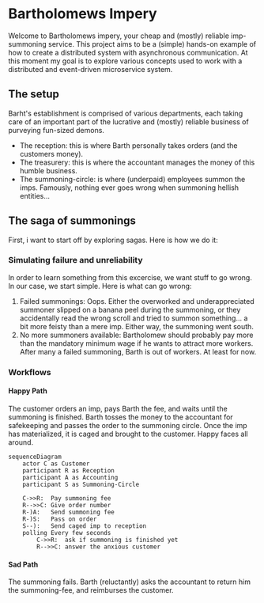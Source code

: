 # Bartholomews Impery

Welcome to Bartholomews impery, your cheap and (mostly) reliable imp-summoning service.
This project aims to be a (simple) hands-on example of how to create a distributed system with asynchronous communication.
At this moment my goal is to explore various concepts used to work with a distributed and event-driven microservice system.

## The setup
Barht's establishment is comprised of various departments, each taking care of an important part of the lucrative and (mostly) reliable business of purveying fun-sized demons.
- The reception: this is where Barth personally takes orders (and the customers money).
- The treasurery: this is where the accountant manages the money of this humble business.
- The summoning-circle: is where (underpaid) employees summon the imps. Famously, nothing ever goes wrong when summoning hellish entities...

## The saga of summonings
First, i want to start off by exploring sagas. Here is how we do it:

### Simulating failure and unreliability
In order to learn something from this excercise, we want stuff to go wrong. In our case, we start simple. Here is what can go wrong:
1. Failed summonings: Oops. Either the overworked and underappreciated summoner slipped on a banana peel during the summoning, or they accidentally read the wrong scroll and tried to summon something... a bit more feisty than a mere imp. Either way, the summoning went south.
2. No more summoners available: Bartholomew should probably pay more than the mandatory minimum wage if he wants to attract more workers. After many a failed summoning, Barth is out of workers. At least for now.

### Workflows

#### Happy Path
The customer orders an imp, pays Barth the fee, and waits until the summoning is finished. Barth tosses the money to the accountant for safekeeping and passes the order to the summoning circle. Once the imp has materialized, it is caged and brought to the customer. Happy faces all around.

```mermaid
sequenceDiagram
    actor C as Customer
    participant R as Reception
    participant A as Accounting
    participant S as Summoning-Circle
    
    C->>R:  Pay summoning fee
    R-->>C: Give order number
    R-)A:   Send summoning fee
    R-)S:   Pass on order
    S--):   Send caged imp to reception
    polling Every few seconds
        C->>R:  ask if summoning is finished yet
        R-->>C: answer the anxious customer
```

#### Sad Path
The summoning fails. Barth (reluctantly) asks the accountant to return him the summoning-fee, and reimburses the customer.
